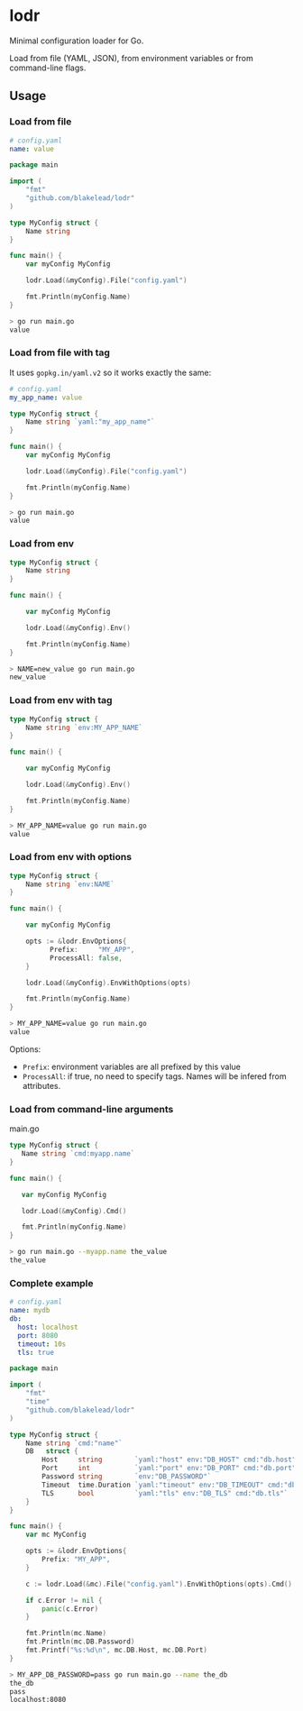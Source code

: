 # lodr

Minimal configuration loader for Go.

Load from file (YAML, JSON), from environment variables or from command-line flags.

## Usage

### Load from file

```yaml
# config.yaml
name: value
```

```go
package main

import (
    "fmt"
    "github.com/blakelead/lodr"
)

type MyConfig struct {
    Name string
}

func main() {
    var myConfig MyConfig

    lodr.Load(&myConfig).File("config.yaml")

    fmt.Println(myConfig.Name)
}
```

```bash
> go run main.go
value
```

### Load from file with tag

It uses `gopkg.in/yaml.v2` so it works exactly the same:

```yaml
# config.yaml
my_app_name: value
```

```go
type MyConfig struct {
    Name string `yaml:"my_app_name"`
}

func main() {
    var myConfig MyConfig

    lodr.Load(&myConfig).File("config.yaml")

    fmt.Println(myConfig.Name)
}
```

```bash
> go run main.go
value
```

### Load from env

```go
type MyConfig struct {
    Name string
}

func main() {

    var myConfig MyConfig

    lodr.Load(&myConfig).Env()

    fmt.Println(myConfig.Name)
}
```

```bash
> NAME=new_value go run main.go
new_value
```

### Load from env with tag

```go
type MyConfig struct {
    Name string `env:MY_APP_NAME`
}

func main() {

    var myConfig MyConfig

    lodr.Load(&myConfig).Env()

    fmt.Println(myConfig.Name)
}
```

```bash
> MY_APP_NAME=value go run main.go
value
```

### Load from env with options

```go
type MyConfig struct {
    Name string `env:NAME`
}

func main() {

    var myConfig MyConfig

    opts := &lodr.EnvOptions{
          Prefix:     "MY_APP",
          ProcessAll: false,
    }

    lodr.Load(&myConfig).EnvWithOptions(opts)

    fmt.Println(myConfig.Name)
}
```

```bash
> MY_APP_NAME=value go run main.go
value
```

Options:

- `Prefix`: environment variables are all prefixed by this value
- `ProcessAll`: if true, no need to specify tags. Names will be infered from attributes.

### Load from command-line arguments

 main.go

 ```go
type MyConfig struct {
    Name string `cmd:myapp.name`
}

func main() {

    var myConfig MyConfig

    lodr.Load(&myConfig).Cmd()

    fmt.Println(myConfig.Name)
}
 ```

```bash
> go run main.go --myapp.name the_value
the_value
```

### Complete example

```yaml
# config.yaml
name: mydb
db:
  host: localhost
  port: 8080
  timeout: 10s
  tls: true
```

```go
package main

import (
    "fmt"
    "time"
    "github.com/blakelead/lodr"
)

type MyConfig struct {
    Name string `cmd:"name"`
    DB   struct {
        Host     string        `yaml:"host" env:"DB_HOST" cmd:"db.host"`
        Port     int           `yaml:"port" env:"DB_PORT" cmd:"db.port"`
        Password string        `env:"DB_PASSWORD"`
        Timeout  time.Duration `yaml:"timeout" env:"DB_TIMEOUT" cmd:"db.timeout"`
        TLS      bool          `yaml:"tls" env:"DB_TLS" cmd:"db.tls"`
    }
}

func main() {
    var mc MyConfig

    opts := &lodr.EnvOptions{
        Prefix: "MY_APP",
    }

    c := lodr.Load(&mc).File("config.yaml").EnvWithOptions(opts).Cmd()

    if c.Error != nil {
        panic(c.Error)
    }

    fmt.Println(mc.Name)
    fmt.Println(mc.DB.Password)
    fmt.Printf("%s:%d\n", mc.DB.Host, mc.DB.Port)
}
```

```bash
> MY_APP_DB_PASSWORD=pass go run main.go --name the_db
the_db
pass
localhost:8080
```
